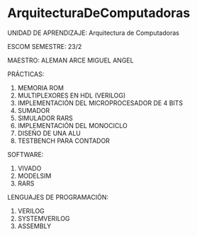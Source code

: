 # ArquitecturaDeComputadoras
 
UNIDAD DE APRENDIZAJE:  Arquitectura de Computadoras

ESCOM 
SEMESTRE: 23/2

MAESTRO: ALEMAN ARCE MIGUEL ANGEL

PRÁCTICAS:
1. MEMORIA ROM
2. MULTIPLEXORES EN HDL (VERILOG)
3. IMPLEMENTACIÓN DEL MICROPROCESADOR DE 4 BITS
4. SUMADOR
5. SIMULADOR RARS
6. IMPLEMENTACIÓN DEL MONOCICLO
7. DISEÑO DE UNA ALU
8. TESTBENCH PARA CONTADOR

SOFTWARE:
1. VIVADO
2. MODELSIM
3. RARS

LENGUAJES DE PROGRAMACIÓN:
1. VERILOG
2. SYSTEMVERILOG
3. ASSEMBLY
